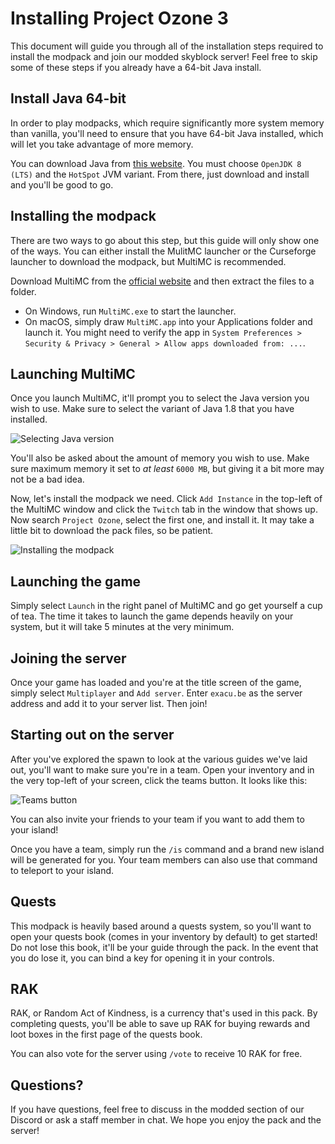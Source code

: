 # Installing Project Ozone 3
This document will guide you through all of the installation steps required to install the modpack and join our modded skyblock server! Feel free to skip some of these steps if you already have a 64-bit Java install.

## Install Java 64-bit
In order to play modpacks, which require significantly more system memory than vanilla, you'll need to ensure that you have 64-bit Java installed, which will let you take advantage of more memory.

You can download Java from [this website](https://adoptopenjdk.net/?variant=openjdk8&jvmVariant=hotspot). You must choose `OpenJDK 8 (LTS)` and the `HotSpot` JVM variant. From there, just download and install and you'll be good to go.

## Installing the modpack
There are two ways to go about this step, but this guide will only show one of the ways. You can either install the MulitMC launcher or the Curseforge launcher to download the modpack, but MultiMC is recommended.

Download MultiMC from the [official website](https://multimc.org/#Download) and then extract the files to a folder. 
- On Windows, run `MultiMC.exe` to start the launcher. 
- On macOS, simply draw `MultiMC.app` into your Applications folder and launch it. You might need to verify the app in `System Preferences > Security & Privacy > General > Allow apps downloaded from: ...`.

## Launching MultiMC
Once you launch MultiMC, it'll prompt you to select the Java version you wish to use. Make sure to select the variant of Java 1.8 that you have installed. 

![Selecting Java version](https://i.imgur.com/HLPPhZV.png)

You'll also be asked about the amount of memory you wish to use. Make sure maximum memory it set to *at least* `6000 MB`, but giving it a bit more may not be a bad idea.

Now, let's install the modpack we need. Click `Add Instance` in the top-left of the MultiMC window and click the `Twitch` tab in the window that shows up. Now search `Project Ozone`, select the first one, and install it. It may take a little bit to download the pack files, so be patient.

![Installing the modpack](https://i.imgur.com/GTea5E7.png)

## Launching the game
Simply select `Launch` in the right panel of MultiMC and go get yourself a cup of tea. The time it takes to launch the game depends heavily on your system, but it will take 5 minutes at the very minimum.

## Joining the server
Once your game has loaded and you're at the title screen of the game, simply select `Multiplayer` and `Add server`. Enter `exacu.be` as the server address and add it to your server list. Then join!

## Starting out on the server
After you've explored the spawn to look at the various guides we've laid out, you'll want to make sure you're in a team. Open your inventory and in the very top-left of your screen, click the teams button. It looks like this: 

![Teams button](https://i.imgur.com/iiE3Ikq.png)

You can also invite your friends to your team if you want to add them to your island!

Once you have a team, simply run the `/is` command and a brand new island will be generated for you. Your team members can also use that command to teleport to your island.

## Quests
This modpack is heavily based around a quests system, so you'll want to open your quests book (comes in your inventory by default) to get started! Do not lose this book, it'll be your guide through the pack. In the event that you do lose it, you can bind a key for opening it in your controls.

## RAK
RAK, or Random Act of Kindness, is a currency that's used in this pack. By completing quests, you'll be able to save up RAK for buying rewards and loot boxes in the first page of the quests book.

You can also vote for the server using `/vote` to receive 10 RAK for free.

## Questions?
If you have questions, feel free to discuss in the modded section of our Discord or ask a staff member in chat. We hope you enjoy the pack and the server!
